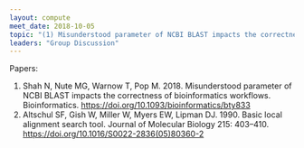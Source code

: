```yaml
---
layout: compute
meet_date: 2018-10-05
topic: "(1) Misunderstood parameter of NCBI BLAST impacts the correctness of bioinformatics workflows; (2) Basic local alignment search tool"
leaders: "Group Discussion"
---
```


Papers:

1. Shah N, Nute MG, Warnow T, Pop M. 2018. Misunderstood parameter of NCBI BLAST impacts the correctness of bioinformatics workflows. Bioinformatics. https://doi.org/10.1093/bioinformatics/bty833
2. Altschul SF, Gish W, Miller W, Myers EW, Lipman DJ. 1990. Basic local alignment search tool. Journal of Molecular Biology 215: 403–410. https://doi.org/10.1016/S0022-2836(05)80360-2
